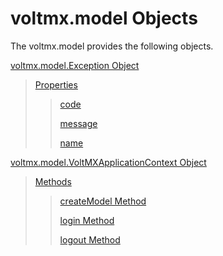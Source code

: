                         




voltmx.model Objects
==================

The voltmx.model provides the following objects.

[voltmx.model.Exception Object](voltmx.model.Exception_Object.md)

> [Properties](voltmx.model.Exception_Properties.md)
> 
> > [code](voltmx.model.Exception_Properties.md)
> > 
> > [message](voltmx.model.Exception_Properties.md#message)
> > 
> > [name](voltmx.model.Exception_Properties.md#name)

[voltmx.model.VoltMXApplicationContext Object](voltmx.model.VoltMXApplicationContext_Object.md)

> [Methods](voltmx.model.VoltMXApplicationContext_Methods.md)
> 
> > [createModel Method](voltmx.model.VoltMXApplicationContext_Methods.md#createModel)
> > 
> > [login Method](voltmx.model.VoltMXApplicationContext_Methods.md#login)
> > 
> > [logout Method](voltmx.model.VoltMXApplicationContext_Methods.md#logout)
